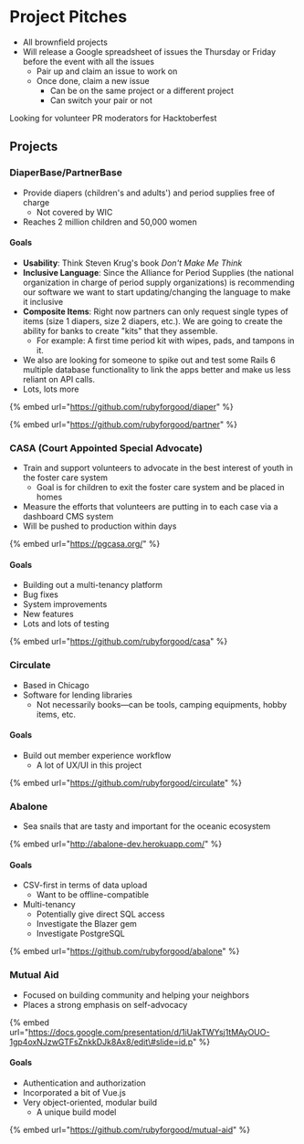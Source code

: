 # Project Pitches

* All brownfield projects
* Will release a Google spreadsheet of issues the Thursday or Friday before the event with all the issues
  * Pair up and claim an issue to work on
  * Once done, claim a new issue
    * Can be on the same project or a different project
    * Can switch your pair or not

Looking for volunteer PR moderators for Hacktoberfest

## Projects

### DiaperBase/PartnerBase

* Provide diapers \(children's and adults'\) and period supplies free of charge
  * Not covered by WIC
* Reaches 2 million children and 50,000 women

#### Goals

* **Usability**: Think Steven Krug's book _Don't Make Me Think_
* **Inclusive Language**: Since the Alliance for Period Supplies \(the national organization in charge of period supply organizations\) is recommending our software we want to start updating/changing the language to make it inclusive
* **Composite Items**: Right now partners can only request single types of items \(size 1 diapers, size 2 diapers, etc.\). We are going to create the ability for banks to create "kits" that they assemble.
  * For example: A first time period kit with wipes, pads, and tampons in it.
* We also are looking for someone to spike out and test some Rails 6 multiple database functionality to link the apps better and make us less reliant on API calls.
* Lots, lots more

{% embed url="https://github.com/rubyforgood/diaper" %}

{% embed url="https://github.com/rubyforgood/partner" %}

### CASA \(Court Appointed Special Advocate\)

* Train and support volunteers to advocate in the best interest of youth in the foster care system
  * Goal is for children to exit the foster care system and be placed in homes
* Measure the efforts that volunteers are putting in to each case via a dashboard CMS system
* Will be pushed to production within days

{% embed url="https://pgcasa.org/" %}

#### Goals

* Building out a multi-tenancy platform
* Bug fixes
* System improvements
* New features
* Lots and lots of testing

{% embed url="https://github.com/rubyforgood/casa" %}

### Circulate

* Based in Chicago
* Software for lending libraries
  * Not necessarily books—can be tools, camping equipments, hobby items, etc.

#### Goals

* Build out member experience workflow
  * A lot of UX/UI in this project

{% embed url="https://github.com/rubyforgood/circulate" %}

### Abalone

* Sea snails that are tasty and important for the oceanic ecosystem

{% embed url="http://abalone-dev.herokuapp.com/" %}

#### Goals

* CSV-first in terms of data upload
  * Want to be offline-compatible
* Multi-tenancy
  * Potentially give direct SQL access
  * Investigate the Blazer gem
  * Investigate PostgreSQL

{% embed url="https://github.com/rubyforgood/abalone" %}

### Mutual Aid

* Focused on building community and helping your neighbors
* Places a strong emphasis on self-advocacy

{% embed url="https://docs.google.com/presentation/d/1iUakTWYsj1tMAyOUO-1gp4oxNJzwGTFsZnkkDJk8Ax8/edit\#slide=id.p" %}

#### Goals

* Authentication and authorization
* Incorporated a bit of Vue.js
* Very object-oriented, modular build
  * A unique build model

{% embed url="https://github.com/rubyforgood/mutual-aid" %}



